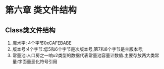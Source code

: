 # 第六章 类文件结构
## Class类文件结构
1. 魔术字: 4个字节0xCAFEBABE
2. 版本号:4个字节:低5和6个字节是次版本号,第7和8个字节是主版本号;
3. 常量池:人口房之一响u2类型的数据代表常量池容量计数值.主要存放两大类常量:字面量恶化符号引用
